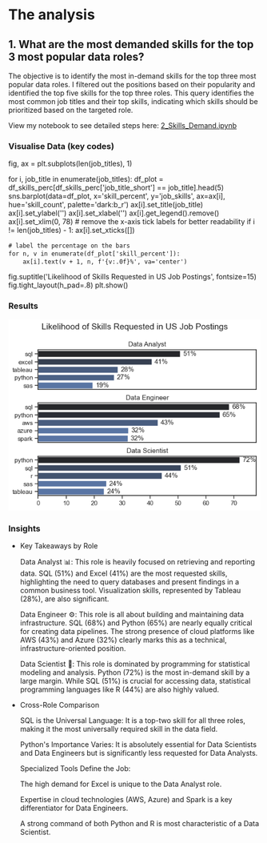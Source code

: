 # The analysis
## 1. What are the most demanded skills for the top 3 most popular data roles?
The objective is to identify the most in-demand skills for the top three most popular data roles. I filtered out the positions based on their popularity and identified the top five skills for the top three roles. This query identifies the most common job titles and their top skills, indicating which skills should be prioritized based on the targeted role.


View my notebook to see detailed steps here: [2_Skills_Demand.ipynb](2_Skill_Demand.ipynb)
### Visualise Data (key codes)
fig, ax = plt.subplots(len(job_titles), 1)


for i, job_title in enumerate(job_titles):
    df_plot = df_skills_perc[df_skills_perc['job_title_short'] == job_title].head(5)
    sns.barplot(data=df_plot, x='skill_percent', y='job_skills', ax=ax[i], hue='skill_count', palette='dark:b_r')
    ax[i].set_title(job_title)
    ax[i].set_ylabel('')
    ax[i].set_xlabel('')
    ax[i].get_legend().remove()
    ax[i].set_xlim(0, 78)
    # remove the x-axis tick labels for better readability
    if i != len(job_titles) - 1:
        ax[i].set_xticks([])

    # label the percentage on the bars
    for n, v in enumerate(df_plot['skill_percent']):
        ax[i].text(v + 1, n, f'{v:.0f}%', va='center')

fig.suptitle('Likelihood of Skills Requested in US Job Postings', fontsize=15)
fig.tight_layout(h_pad=.8)
plt.show()

### Results

![Visualisation of Top Skills for Data Roles](images\output_skills.png)

### Insights
- Key Takeaways by Role

    Data Analyst 📊: This role is heavily focused on retrieving and reporting data. SQL (51%) and Excel (41%) are the most requested skills, highlighting the need to query databases and present findings in a common business tool. Visualization skills, represented by Tableau (28%), are also significant.

    Data Engineer ⚙️: This role is all about building and maintaining data infrastructure. SQL (68%) and Python (65%) are nearly equally critical for creating data pipelines. The strong presence of cloud platforms like AWS (43%) and Azure (32%) clearly marks this as a technical, infrastructure-oriented position.

    Data Scientist 🧪: This role is dominated by programming for statistical modeling and analysis. Python (72%) is the most in-demand skill by a large margin. While SQL (51%) is crucial for accessing data, statistical programming languages like R (44%) are also highly valued.

- Cross-Role Comparison

    SQL is the Universal Language: It is a top-two skill for all three roles, making it the most universally required skill in the data field.

    Python's Importance Varies: It is absolutely essential for Data Scientists and Data Engineers but is significantly less requested for Data Analysts.

    Specialized Tools Define the Job:

    The high demand for Excel is unique to the Data Analyst role.

    Expertise in cloud technologies (AWS, Azure) and Spark is a key differentiator for Data Engineers.

    A strong command of both Python and R is most characteristic of a Data Scientist.
